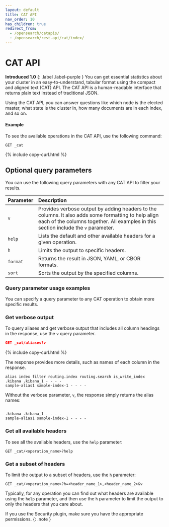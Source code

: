```yaml
---
layout: default
title: CAT API
nav_order: 10
has_children: true
redirect_from:
  - /opensearch/catapis/
  - /opensearch/rest-api/cat/index/
---
```


# CAT API
**Introduced 1.0**
{: .label .label-purple }
You can get essential statistics about your cluster in an easy-to-understand, tabular format using the compact and aligned text (CAT) API. The CAT API is a human-readable interface that returns plain text instead of traditional JSON.

Using the CAT API, you can answer questions like which node is the elected master, what state is the cluster in, how many documents are in each index, and so on.

#### Example

To see the available operations in the CAT API, use the following command:

```
GET _cat
```
{% include copy-curl.html %}

## Optional query parameters

You can use the following query parameters with any CAT API to filter your results.

Parameter | Description
:--- | :--- |
`v` |  Provides verbose output by adding headers to the columns. It also adds some formatting to help align each of the columns together. All examples in this section include the `v` parameter.
`help` | Lists the default and other available headers for a given operation.
`h`  |  Limits the output to specific headers.
`format` |  Returns the result in JSON, YAML, or CBOR formats.
`sort` | Sorts the output by the specified columns.

### Query parameter usage examples

You can specify a query parameter to any CAT operation to obtain more specific results.

### Get verbose output

To query aliases and get verbose output that includes all column headings in the response, use the `v` query parameter.

```json
GET _cat/aliases?v
```
{% include copy-curl.html %}

The response provides more details, such as names of each column in the response. 

```
alias index filter routing.index routing.search is_write_index
.kibana .kibana_1 - - - -
sample-alias1 sample-index-1 - - - -
```
Without the verbose parameter, `v`, the response simply returns the alias names:

```

.kibana .kibana_1 - - - -
sample-alias1 sample-index-1 - - - -
```

### Get all available headers

To see all the available headers, use the `help` parameter:

```
GET _cat/<operation_name>?help
```

### Get a subset of headers

To limit the output to a subset of headers, use the `h` parameter:

```
GET _cat/<operation_name>?h=<header_name_1>,<header_name_2>&v
```

Typically, for any operation you can find out what headers are available using the `help` parameter, and then use the `h` parameter to limit the output to only the headers that you care about.

If you use the Security plugin, make sure you have the appropriate permissions.
{: .note }
